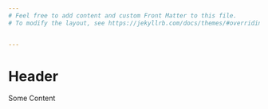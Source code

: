 ```yaml
---
# Feel free to add content and custom Front Matter to this file.
# To modify the layout, see https://jekyllrb.com/docs/themes/#overriding-theme-defaults


---
```


# Header

Some Content
